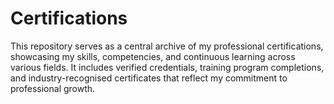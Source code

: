 # Certifications
This repository serves as a central archive of my professional certifications, showcasing my skills, competencies, and continuous learning across various fields. It includes verified credentials, training program completions, and industry-recognised certificates that reflect my commitment to professional growth.
